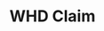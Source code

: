 ---
title: WHD Claim
layout: process

header: File a Claim with DOL's Wage and Hour

before-you-file-markup: "<p>The information below is useful to have on hand when 
filing a complaint with WHD:</p><ul><li>Your name</li><li>Your address and phone number (how you can be contacted)</li><li>The name of the company where you work(ed)</li>"

steps:
  - { text: "Fill out the form by hitting file now below.", img: "/assets/img/icons/steps/Pencil_Icon.png" }
  - { text: "It will get routed to the nearest field office who will contact you.", img: "/assets/img/icons/steps/Mail_Icon.png" }
  - { text: "The field office will contact you within 1-3 business days.", img: "/assets/img/icons/steps/Phone_Icon.png" }
  - { text: "We’ll work with you to answer your questions and determine if setting up an investigation is the best course of action.", img: "/assets/img/icons/steps/SpeechBubble_Icon.png" }
  - { text: "If an investigation is set up and finds sufficient evidence, you’ll receive a check for wages lost.", img: "/assets/img/icons/steps/Check_Icon.png" }


here-to-help:
  - All services are free and confidential, whether you are documented or not.
  - Please remember that your employer cannot terminate you or in any other manner discriminate against you for filing a complaint with WHD.

worker-profile:
  - { description: "Baltazar went through something similar, and exercised his rights to receive back pay.", img: "/assets/img/workers/Baltazar_Thumb.jpg", cta: "Read Baltazar's Story", id: "baltazar" }


---